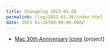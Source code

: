 ```yaml
---
title: Changelog 2023-01-26
permalink: /log/2023-01-26/index.html
date: 2023-01-26T00:00:00.000Z
---
```


- [Mac 30th Anniversary Icons](https://rknightuk.github.io/mac-30-font-svg/) [project] 